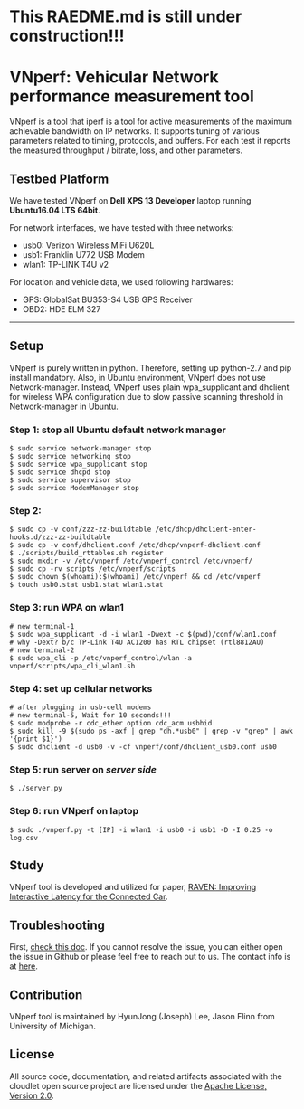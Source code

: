 # This RAEDME.md is still under construction!!!
# VNperf: Vehicular Network performance measurement tool
VNperf is a tool that 
iperf is a tool for active measurements of the maximum achievable bandwidth on
IP networks. It supports tuning of various parameters related to timing,
protocols, and buffers. For each test it reports the measured throughput /
bitrate, loss, and other parameters.

## Testbed Platform
We have tested VNperf on **Dell XPS 13 Developer** laptop running **Ubuntu16.04
LTS 64bit**. 

For network interfaces, we have tested with three networks:
* usb0: Verizon Wireless MiFi U620L
* usb1: Franklin U772 USB Modem 
* wlan1: TP-LINK T4U v2

For location and vehicle data, we used following hardwares:
* GPS: GlobalSat BU353-S4 USB GPS Receiver
* OBD2: HDE ELM 327 

************


## Setup
VNperf is purely written in python. Therefore, setting up python-2.7 and pip
install mandatory. Also, in Ubuntu environment, VNperf does not use
Network-manager. Instead, VNperf uses plain wpa_supplicant and dhclient for
wireless WPA configuration due to slow passive scanning threshold in
Network-manager in Ubuntu.

### Step 1: stop all Ubuntu default network manager
```
$ sudo service network-manager stop
$ sudo service networking stop
$ sudo service wpa_supplicant stop
$ sudo service dhcpd stop
$ sudo service supervisor stop
$ sudo service ModemManager stop
```

### Step 2: 
```
$ sudo cp -v conf/zzz-zz-buildtable /etc/dhcp/dhclient-enter-hooks.d/zzz-zz-buildtable
$ sudo cp -v conf/dhclient.conf /etc/dhcp/vnperf-dhclient.conf
$ ./scripts/build_rttables.sh register
$ sudo mkdir -v /etc/vnperf /etc/vnperf_control /etc/vnperf/
$ sudo cp -rv scripts /etc/vnperf/scripts
$ sudo chown $(whoami):$(whoami) /etc/vnperf && cd /etc/vnperf
$ touch usb0.stat usb1.stat wlan1.stat
```

### Step 3: run WPA on wlan1
```
# new terminal-1
$ sudo wpa_supplicant -d -i wlan1 -Dwext -c $(pwd)/conf/wlan1.conf
# why -Dext? b/c TP-Link T4U AC1200 has RTL chipset (rtl8812AU)
# new terminal-2
$ sudo wpa_cli -p /etc/vnperf_control/wlan -a vnperf/scripts/wpa_cli_wlan1.sh
```

### Step 4: set up cellular networks
```
# after plugging in usb-cell modems
# new terminal-5, Wait for 10 seconds!!!
$ sudo modprobe -r cdc_ether option cdc_acm usbhid
$ sudo kill -9 $(sudo ps -axf | grep "dh.*usb0" | grep -v "grep" | awk '{print $1}')
$ sudo dhclient -d usb0 -v -cf vnperf/conf/dhclient_usb0.conf usb0
```

### Step 5: run server on ***server side***
```
$ ./server.py
```

### Step 6: run VNperf on laptop
```
$ sudo ./vnperf.py -t [IP] -i wlan1 -i usb0 -i usb1 -D -I 0.25 -o log.csv
```

## Study
VNperf tool is developed and utilized for paper, [RAVEN: Improving
Interactive Latency for the Connected
Car](http://leelabs.org/pubs/mobicom18_raven.pdf).

## Troubleshooting
First, [check this doc](TROUBLESHOOTING.md). If you cannot resolve the issue,
you can either open the issue in Github or please feel free to reach out to us.
The contact info is at [here](http://leelabs.org/contact).

## Contribution
VNperf tool is maintained by HyunJong (Joseph) Lee, Jason Flinn from University of
Michigan.

## License
All source code, documentation, and related artifacts associated with the
cloudlet open source project are licensed under the [Apache License, Version
2.0](http://www.apache.org/licenses/LICENSE-2.0.html).
